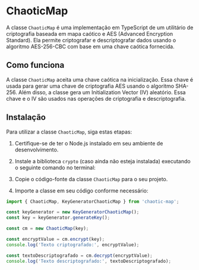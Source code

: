 # ChaoticMap

A classe `ChaoticMap` é uma implementação em TypeScript de um utilitário de criptografia baseada em mapa caótico e AES (Advanced Encryption Standard). Ela permite criptografar e descriptografar dados usando o algoritmo AES-256-CBC com base em uma chave caótica fornecida.

## Como funciona

A classe `ChaoticMap` aceita uma chave caótica na inicialização. Essa chave é usada para gerar uma chave de criptografia AES usando o algoritmo SHA-256. Além disso, a classe gera um Initialization Vector (IV) aleatório. Essa chave e o IV são usados nas operações de criptografia e descriptografia.

## Instalação

Para utilizar a classe `ChaoticMap`, siga estas etapas:

1. Certifique-se de ter o Node.js instalado em seu ambiente de desenvolvimento.

2. Instale a biblioteca `crypto` (caso ainda não esteja instalada) executando o seguinte comando no terminal:


3. Copie o código-fonte da classe `ChaoticMap` para o seu projeto.

4. Importe a classe em seu código conforme necessário:

```javascript
import { ChaoticMap, KeyGeneratorChaoticMap } from 'chaotic-map'; 

const keyGenerator = new KeyGeneratorChaoticMap();
const key = keyGenerator.generateKey();

const cm = new ChaoticMap(key); 

const encryptValue = cm.encrypt(key);
console.log('Texto criptografado:', encryptValue);

const textoDescriptografado = cm.decrypt(encryptValue);
console.log('Texto descriptografado:', textoDescriptografado);

```

